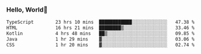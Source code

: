 
### Hello, World🐤

<!--START_SECTION:waka-->

```txt
TypeScript        23 hrs 10 mins  ████████████░░░░░░░░░░░░░   47.38 %
HTML              16 hrs 21 mins  ████████▒░░░░░░░░░░░░░░░░   33.46 %
Kotlin            4 hrs 48 mins   ██▒░░░░░░░░░░░░░░░░░░░░░░   09.85 %
Java              1 hr 29 mins    ▓░░░░░░░░░░░░░░░░░░░░░░░░   03.06 %
CSS               1 hr 20 mins    ▓░░░░░░░░░░░░░░░░░░░░░░░░   02.74 %
```

<!--END_SECTION:waka-->
